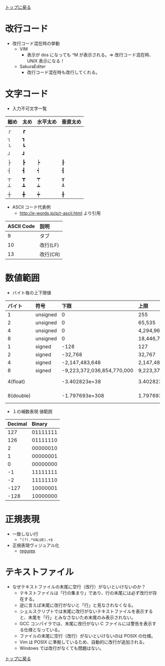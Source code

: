 [トップに戻る](../index.md)

# 改行コード
- 改行コード混在時の挙動
	- VIM
		- 表示が dos になっても ^M が表示される。⇒ 改行コード混在時、 UNIX 表示になる！
	- SakuraEditer
		- 改行コード混在時も改行してくれる。

# 文字コード
- 入力不可文字一覧

| 細め | 太め | 水平太め | 垂直太め |
|:---|:---|:---|:---|
| ┌ | ┏ |    |    |
| ┐ | ┓ |    |    |
| └ | ┗ |    |    |
| ┘ | ┛ |    |    |
| ├ | ┣ | ┝ | ┠ |
| ┤ | ┫ | ┥ | ┨ |
| ┬ | ┳ | ┯ | ┰ |
| ┴ | ┻ | ┷ | ┸ |
| ┼ | ╋ | ┿ | ╂ |

- ASCII コード代表例
	- http://e-words.jp/p/r-ascii.html より引用

| ASCII Code | 説明 |
|:---|:---|
| 9  | タブ     |
| 10 | 改行(LF) |
| 13 | 改行(CR) |

# 数値範囲
- バイト毎の上下限値

| バイト | 符号 | 下限 | 上限 | 0近似値 |
|:---|:---|:---|:---|:---|
| 1         | unsigned | 0                          | 255                        | -             |
| 2         | unsigned | 0                          | 65,535                     | -             |
| 4         | unsigned | 0                          | 4,294,967,295              | -             |
| 8         | unsigned | 0                          | 18,446,744,073,709,500,000 | -             |
| 1         | signed   | -128                       | 127                        | -             |
| 2         | signed   | -32,768                    | 32,767                     | -             |
| 4         | signed   | -2,147,483,648             | 2,147,483,647              | -             |
| 8         | signed   | -9,223,372,036,854,770,000 | 9,223,372,036,854,770,000  | -             |
| 4(float)  |          | -3.402823e+38              | 3.402823e+38               | 1.175494e-38  |
| 8(double) |          | -1.797693e+308             | 1.797693e+308              | 2.225074e-308 |

- １の補数表現 値範囲

| Decimal | Binary |
|:---|:---|
| 127     | 01111111 |
| 126     | 01111110 |
| 2       | 00000010 |
| 1       | 00000001 |
| 0       | 00000000 |
| -1      | 11111111 |
| -2      | 11111110 |
| -127    | 10000001 |
| -128    | 10000000 |

# 正規表現
- 一致しない行
	- `^(?!.*VALUE).+$`
- 正規表現ヴィジュアル化
	- [regurex](https://jex.im/regulex/#!flags=&re=)

# テキストファイル
- なぜテキストファイルの末尾に空行（改行）がないといけないのか？
	- テキストファイルは「行の集まり」であり、行の末尾には必ず改行が存在する。
	- 逆に言えば末尾に改行がないと「行」と見なされなくなる。
	- シェルスクリプトでは末尾に改行がないテキストファイルを表示すると、末尾を「行」とみなさないため末尾のみ表示されない。
	- GCC コンパイラでは、末尾に改行がない C ファイルには警告を表示する仕様となっている。
	- ファイルの末尾に空行（改行）がないといけないのは POSIX の仕様。
	- Vim は POSIX に準拠しているため、自動的に改行が追加される。
	- Windows では改行がなくても問題はない。


[トップに戻る](../index.md)
